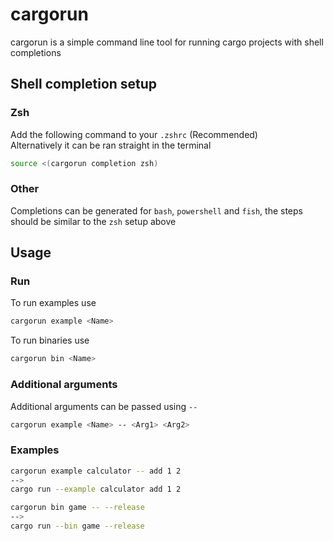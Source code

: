 # cargorun

cargorun is a simple command line tool for running cargo projects with shell completions

## Shell completion setup

### Zsh
Add the following command to your ```.zshrc``` (Recommended)  
Alternatively it can be ran straight in the terminal

```zsh
source <(cargorun completion zsh)
```

### Other
Completions can be generated for ```bash```, ```powershell``` and ```fish```, the steps should be similar to the ```zsh``` setup above

## Usage
### Run
To run examples use
```zsh
cargorun example <Name>
```
To run binaries use
```zsh
cargorun bin <Name>
```

### Additional arguments
Additional arguments can be passed using ```--```
```zsh
cargorun example <Name> -- <Arg1> <Arg2>
```

### Examples
```zsh
cargorun example calculator -- add 1 2
-->
cargo run --example calculator add 1 2
```
```zsh
cargorun bin game -- --release
-->
cargo run --bin game --release
```
